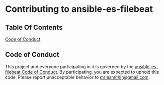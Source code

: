 # Contributing to ansible-es-filebeat

## Table Of Contents

[Code of Conduct](#code-of-conduct)

## Code of Conduct

This project and everyone participating in it is governed by the [ansible-es-filebeat Code of Conduct](CODE_OF_CONDUCT.md). By participating, you are expected to uphold this code. Please report unacceptable behavior to [mrlesmithjr@gmail.com](mailto:mrlesmithjr@gmail.com).
